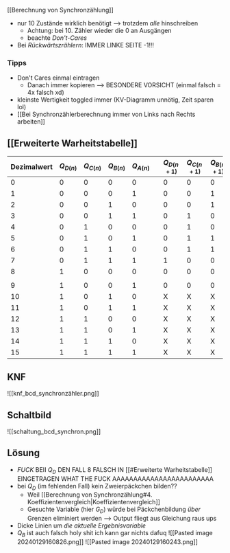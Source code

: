[[Berechnung von Synchronzählung]]
- nur 10 Zustände wirklich benötigt --> trotzdem _alle_ hinschreiben
	- Achtung: bei 10. Zähler wieder die 0 an Ausgängen
	- beachte _Don't-Cares_
- Bei _Rückwärtszrählern_: IMMER LINKE SEITE -1!!!

### Tipps
- Don't Cares einmal eintragen 
	- Danach immer kopieren --> BESONDERE VORSICHT (einmal falsch = 4x falsch xd)
- kleinste Wertigkeit toggled immer (KV-Diagramm unnötig, Zeit sparen lol)
- [[Bei Synchronzählerberechnung immer von Links nach Rechts arbeiten]]
## [[Erweiterte Warheitstabelle]]
| Dezimalwert | $Q_{D(n)}$ | $Q_{C(n)}$ | $Q_{B(n)}$ | $Q_{A(n)}$ |  | $Q_{D(n+1)}$ | $Q_{C(n+1)}$ | $Q_{B(n+1)}$ | $Q_{A(n+1)}$ | Dezimalwert |
| ---- | ---- | ---- | ---- | ---- | ---- | ---- | ---- | ---- | ---- | ---- |
| 0 | 0 | 0 | 0 | 0 |  | 0 | 0 | 0 | 1 | 1 |
| 1 | 0 | 0 | 0 | 1 |  | 0 | 0 | 1 | 0 | 2 |
| 2 | 0 | 0 | 1 | 0 |  | 0 | 0 | 1 | 1 | 3 |
| 3 | 0 | 0 | 1 | 1 |  | 0 | 1 | 0 | 0 | 4 |
| 4 | 0 | 1 | 0 | 0 |  | 0 | 1 | 0 | 1 | 5 |
| 5 | 0 | 1 | 0 | 1 |  | 0 | 1 | 1 | 0 | 6 |
| 6 | 0 | 1 | 1 | 0 |  | 0 | 1 | 1 | 1 | 7 |
| 7 | 0 | 1 | 1 | 1 |  | 1 | 0 | 0 | 0 | 8 |
| 8 | 1 | 0 | 0 | 0 |  | 0 | 0 | 0 | 1 | 9 |
|  |  |  |  |  |  |  |  |  |  |  |
| 9 | 1 | 0 | 0 | 1 |  | 0 | 0 | 0 | 0 | 10 (reset) |
| 10 | 1 | 0 | 1 | 0 |  | X | X | X | X | X |
| 11 | 1 | 0 | 1 | 1 |  | X | X | X | X | X |
| 12 | 1 | 1 | 0 | 0 |  | X | X | X | X | X |
| 13 | 1 | 1 | 0 | 1 |  | X | X | X | X | X |
| 14 | 1 | 1 | 1 | 0 |  | X | X | X | X | X |
| 15 | 1 | 1 | 1 | 1 |  | X | X | X | X | X |


## KNF
![[knf_bcd_synchronzähler.png]]
## Schaltbild
![[schaltung_bcd_synchron.png]]

## Lösung
- _FUCK_ BEII $Q_{D}$ DEN FALL 8 FALSCH IN [[#Erweiterte Warheitstabelle]] EINGETRAGEN WHAT THE FUCK AAAAAAAAAAAAAAAAAAAAAAAA
- bei $Q_{D}$ (im fehlenden Fall) kein Zweierpäckchen bilden??
	- Weil [[Berechnung von Synchronzählung#4. Koeffizientenvergleich|Koeffizientenvergleich]] 
	- Gesuchte Variable (hier $G_{D}$) würde bei Päckchenbildung _über_ Grenzen eliminiert werden
		--> Output fliegt aus Gleichung raus ups
- Dicke Linien um _die aktuelle Ergebnisvariable_
- $Q_{B}$ ist auch falsch holy shit ich kann gar nichts dafuq
![[Pasted image 20240129160826.png]]
![[Pasted image 20240129160243.png]]